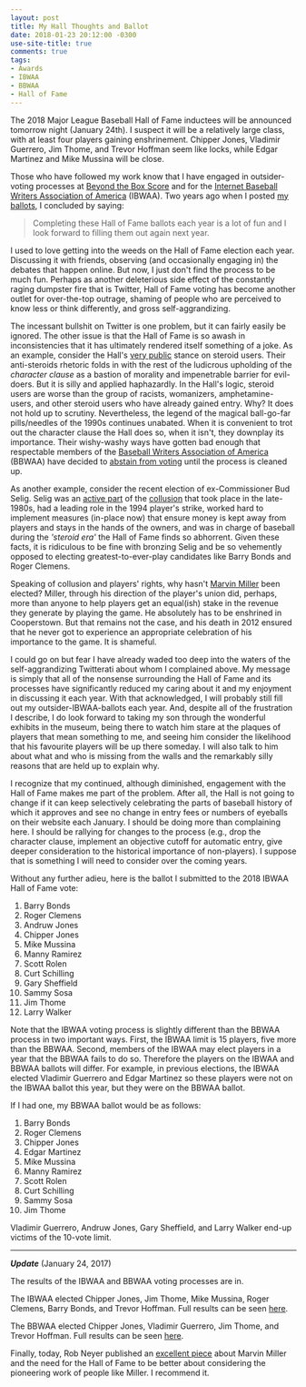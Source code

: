 ```yaml
---
layout: post
title: My Hall Thoughts and Ballot
date: 2018-01-23 20:12:00 -0300
use-site-title: true
comments: true
tags:
- Awards
- IBWAA
- BBWAA
- Hall of Fame
---
```


The 2018 Major League Baseball Hall of Fame inductees will be announced tomorrow night (January 24th). I suspect it will be a relatively large class, with at least four players gaining
enshrinement. Chipper Jones, Vladimir Guerrero, Jim Thome, and Trevor Hoffman seem like locks, while Edgar Martinez and Mike Mussina will be close. 

Those who have followed my work know that I have engaged in outsider-voting processes at <a href = 'https://www.beyondtheboxscore.com/' target = '_blank'>Beyond the Box Score</a>
and for the <a href = "https://ibwaa.com/" target = "_blank"> Internet Baseball Writers Association of America</a> (IBWAA). Two years ago when I posted <a href = 'https://christopherteeter.wordpress.com/2016/01/08/the-2016-hall-of-fame-class/' target = '_blank'>my ballots</a>,
I concluded by saying:

> Completing these Hall of Fame ballots each year is a lot of fun and I look forward to filling them out again next year.

I used to love getting into the weeds on the Hall of Fame election each year. Discussing it with friends, observing (and occasionally engaging in) the debates that 
happen online. But now, I just don't find the process to be much fun. Perhaps as another deleterious side effect of the constantly raging dumpster fire that is Twitter, Hall of Fame voting has become another outlet for over-the-top outrage, 
shaming of people who are perceived to know less or think differently, and gross self-aggrandizing.

The incessant bullshit on Twitter is one problem, but it can fairly easily be ignored. The other issue is that the Hall of Fame is so awash in inconsistencies that it has ultimately rendered itself something of a joke. As an example,
consider the Hall's <a href = 'https://medium.com/joeblogs/joe-morgans-letter-9e113815983d' target = '_blank'>very public</a> stance on steroid users. Their anti-steroids rhetoric folds in with
the rest of the ludicrous upholding of the *character clause* as a bastion of morality and impenetrable barrier for evil-doers. But it is silly and applied haphazardly. In the Hall's logic,
steroid users are worse than the group of racists, womanizers, amphetamine-users, and other steroid users who have already gained entry. Why? It does not hold up to scrutiny. Nevertheless,
the legend of the magical ball-go-far pills/needles of the 1990s continues unabated. When it is convenient to trot out the character clause the Hall does so, when it isn't, they downplay its importance. 
Their wishy-washy ways have gotten bad enough that respectable members of the <a href = "https://bbwaa.com/" target = "_blank"> Baseball Writers Association of America</a> (BBWAA) have decided to <a href = 'https://sports.yahoo.com/giving-hall-fame-vote-joe-morgans-letter-144738128.html' target = '_blank'>abstain from voting</a>
until the process is cleaned up.

As another example, consider the recent election of ex-Commissioner Bud Selig. Selig was an <a href = 'https://www.sbnation.com/mlb/2018/1/10/16863052/mlb-collusion-history-bud-selig-free-agency' target = '_blank'>active part</a> of the <a href = 'https://www.sbnation.com/mlb/2018/1/18/16882650/mlb-collusion-offseason-free-agency-explainer' target = '_blank'>collusion</a> 
that took place in the late-1980s, had a leading role in the 1994 player's strike, worked hard to implement measures (in-place now) that ensure money is kept away 
from players and stays in the hands of the owners, and was in charge of baseball during the *'steroid era'* the Hall of Fame finds so abhorrent. Given these facts, it is ridiculous
to be fine with bronzing Selig and be so vehemently opposed to electing greatest-to-ever-play candidates like Barry Bonds and Roger Clemens. 

Speaking of collusion and players' rights, why hasn't <a href = 'https://en.wikipedia.org/wiki/Marvin_Miller' target = '_blank'>Marvin Miller</a> been elected? Miller, through his direction of the player's union
did, perhaps, more than anyone to help players get an equal(ish) stake in the revenue they generate by playing the game. He absolutely has to be enshrined in Cooperstown. But that remains not the case, and his 
death in 2012 ensured that he never got to experience an appropriate celebration of his importance to the game. It is shameful.

I could go on but fear I have already waded too deep into the waters of the self-aggrandizing Twitterati about whom I complained above. My message is simply that all of the 
nonsense surrounding the Hall of Fame and its processes have significantly reduced my caring about it and my enjoyment in discussing it each year. With that acknowledged, I will probably still fill 
out my outsider-IBWAA-ballots each year. And, despite all of the frustration I describe, I do look forward to taking my son through the wonderful exhibits in the museum, 
being there to watch him stare at the plaques of players that mean something to me, and seeing him consider the likelihood that his favourite players will be up there someday. 
I will also talk to him about what and who is missing from the walls and the remarkably silly reasons that are held up to explain why. 

I recognize that my continued, although diminished, engagement with the Hall of Fame makes me part of the problem. After all, the Hall is not going to change
if it can keep selectively celebrating the parts of baseball history of which it approves and see no change in entry fees or numbers of eyeballs on their website each January. I should be 
doing more than complaining here. I should be rallying for changes to the process (e.g., drop the character clause, implement an objective cutoff for automatic entry, 
give deeper consideration to the historical importance of non-players). I suppose that is something I will need to consider over the coming years. 

Without any further adieu, here is the ballot I submitted to the 2018 IBWAA Hall of Fame vote:

1. Barry Bonds
2. Roger Clemens
3. Andruw Jones
4. Chipper Jones
5. Mike Mussina
6. Manny Ramirez
7. Scott Rolen
8. Curt Schilling
9. Gary Sheffield
10. Sammy Sosa
11. Jim Thome
12. Larry Walker

Note that the IBWAA voting process is slightly different than the BBWAA process in two important ways. First, the IBWAA limit is 15 players, five more than the BBWAA. 
Second, members of the IBWAA may elect players in a year that the BBWAA fails to do so. Therefore the players on the IBWAA and BBWAA ballots will differ. For example, 
in previous elections, the IBWAA elected Vladimir Guerrero and Edgar Martinez so these players were not on the IBWAA ballot this year, but they were on the BBWAA ballot.

If I had one, my BBWAA ballot would be as follows:

1. Barry Bonds
2. Roger Clemens
3. Chipper Jones
4. Edgar Martinez
5. Mike Mussina
6. Manny Ramirez
7. Scott Rolen
8. Curt Schilling
9. Sammy Sosa
10. Jim Thome

Vladimir Guerrero, Andruw Jones, Gary Sheffield, and Larry Walker end-up victims of the 10-vote limit.

***

*__Update__* (January 24, 2017)

The results of the IBWAA and BBWAA voting processes are in. 

The IBWAA elected Chipper Jones, Jim Thome, Mike Mussina, Roger Clemens, Barry Bonds, and Trevor Hoffman. Full results can be seen <a href = 'https://ibwaa.com/ibwaa-selects-barry-bonds-roger-clemens-four-others-in-2018-hall-of-fame-vote/' target = '_blank'>here</a>.

The BBWAA elected Chipper Jones, Vladimir Guerrero, Jim Thome, and Trevor Hoffman. Full results can be seen <a href = 'https://bbwaa.com/18-hof/' target = '_blank'>here</a>.

Finally, today, Rob Neyer published an <a href = 'https://sports.yahoo.com/marvin-miller-poster-boy-larger-baseball-hall-fame-dilemma-050728433.html' target = '_blank'>excellent piece</a> about Marvin Miller and the need for the Hall of Fame to be better about considering the pioneering work of 
people like Miller. I recommend it.